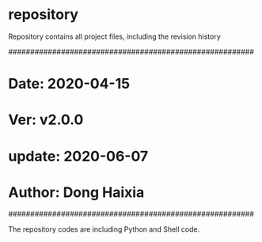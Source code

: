 # repository
Repository contains all project files, including the revision history

########################################################
# Date: 2020-04-15
# Ver: v2.0.0
# update: 2020-06-07
# Author: Dong Haixia
########################################################

The repository codes are including Python and Shell code.

